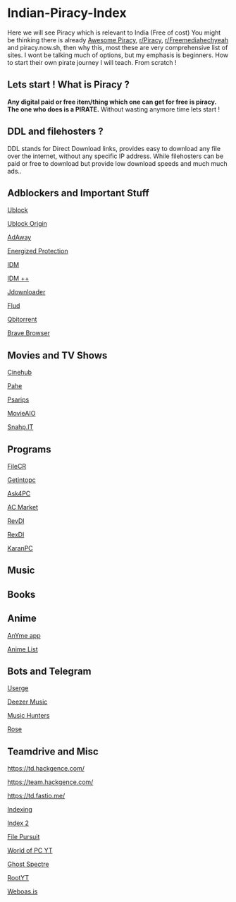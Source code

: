 # Indian-Piracy-Index

Here we will see Piracy which is relevant to India (Free of cost)
You might be thinking there is already [Awesome Piracy](https://github.com/Igglybuff/awesome-piracy), [r/Piracy](https://www.reddit.com/r/Piracy/wiki/index), [r/Freemediahechyeah](https://www.reddit.com/r/FREEMEDIAHECKYEAH/wiki/index) and piracy.now.sh, then why this, most these are very comprehensive list of sites. I wont be talking much of options, but my emphasis is beginners. How to start their own pirate journey I will teach. From scratch !

## Lets start ! What is Piracy ?

**Any digital paid or free item/thing which one can get for free is piracy. The one who does is a PIRATE.** Without wasting anymore time lets start !

## DDL and filehosters ?

DDL stands for Direct Download links, provides easy to download any file over the internet, without any specific IP address. While filehosters can be paid or free to download but provide low download speeds and much much ads..

## Adblockers and Important Stuff

[Ublock](https://chrome.google.com/webstore/detail/ublock-free-ad-blocker/epcnnfbjfcgphgdmggkamkmgojdagdnn?hl=en)

[Ublock Origin](https://chrome.google.com/webstore/detail/ublock-origin/cjpalhdlnbpafiamejdnhcphjbkeiagm?hl=en)

[AdAway](https://adaway.org/)

[Energized Protection](https://energized.pro/)

[IDM](https://www.internetdownloadmanager.com/)

[IDM ++](https://rexdl.com/android/idm-plus-fastest-download-manager-apk.html/)

[Jdownloader](https://jdownloader.org/)

[Flud](https://play.google.com/store/apps/details?id=com.delphicoder.flud&hl=en_IN&gl=US)

[Qbitorrent](https://www.qbittorrent.org/)

[Brave Browser](https://brave.com/)

## Movies and TV Shows

[Cinehub](https://www.cinehub.to/)

[Pahe](https://www.pahe.ph/)

[Psarips](https://psarips.uk/psarips-active-domains-and-mirrors/)

[MovieAIO](https://t.me/MovieaioIN)

[Snahp.IT](https://snahp.it/)

## Programs

[FileCR](https://filecr.com/en/)

[Getintopc](https://getintopc.com/)

[Ask4PC](https://www.ask4pc.net/)

[AC Market](https://www.acmarket.net/)

[RevDl](https://www.revdl.com/)

[RexDl](https://rexdl.com/)

[KaranPC](https://karanpc.com/)

## Music

## Books

## Anime

[AnYme app](https://zunjae.github.io/anymeapp.com/)

[Anime List](https://www.anime-list5.site/)

## Bots and Telegram

[Userge](https://github.com/UsergeTeam/Userge)

[Deezer Music](https://t.me/DeezerMusicBot)

[Music Hunters](https://t.me/MusicsHunterbot)

[Rose](https://t.me/MissRose_bot)

## Teamdrive and Misc

<https://td.hackgence.com/>

<https://team.hackgence.com/>

<https://td.fastio.me/>

[Indexing](https://github.com/alx-xlx/goindex)

[Index 2](https://github.com/ParveenBhadooOfficial/Google-Drive-Index)

[File Pursuit](https://filepursuit.com/)

[World of PC YT](https://www.youtube.com/channel/UCphlFqj7Xa9INM3DIvtXUhA)

[Ghost Spectre](https://www.youtube.com/c/GHOSTSPECTRE)

[RootYT](https://root.yt/)

[Weboas.is](https://weboas.is/)
